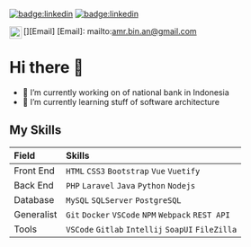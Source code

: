 <!--
**amrann/amrann** is a ✨ _special_ ✨ repository because its `README.md` (this file) appears on your GitHub profile.

Here are some ideas to get you started:

- 🔭 I’m currently working on ...
- 🌱 I’m currently learning ...
- 👯 I’m looking to collaborate on ...
- 🤔 I’m looking for help with ...
- 💬 Ask me about ...
- 📫 How to reach me: ...
- 😄 Pronouns: ...
- ⚡ Fun fact: ...

📫 **How to reach me:**

[<img align="left" alt="amr.bin.an@gmail.com" width="22px" src="http://simpleicons.org/icons/gmail.svg" />][Email]
[<img align="left" alt="linkedin.com/in/amran-944b64a5" width="22px" src="https://cdn.jsdelivr.net/npm/simple-icons@v3/icons/linkedin.svg" />][Linked]
[<img align="left" alt="twitter.com/mraann_" width="22px" src="https://cdn.jsdelivr.net/npm/simple-icons@v3/icons/twitter.svg" />][Twitter]
[<img align="left" alt="instagram.com/amran.maruusy/" width="22px" src="https://cdn.jsdelivr.net/npm/simple-icons@3.13.0/icons/instagram.svg" />][Instagram]
<br />
<br />
[Email]: mailto:amr.bin.an@gmail.com
[Linked]: https://linkedin.com/in/amran-944b64a5
[Twitter]: #
[Instagram]: https://instagram.com/amran.maruusy

![](https://img.shields.io/badge/-VSCode-0078d7?style=flat&logo=visual-studio-code&logoColor=white&color=0078d7)
![](https://img.shields.io/badge/-Jupyter-F37626?style=flat&logo=jupyter&logoColor=white&color=F37626)
![](https://img.shields.io/badge/-Colab-F4B400?style=flat&logo=google-colab&logoColor=white&color=F4B400)
![](https://img.shields.io/badge/-Git-F05032?style=flat&logo=Git&logoColor=white&color=F05032)
![](https://img.shields.io/badge/-Docker-2496ED?style=flat&logo=docker&logoColor=white&color=2496ED)
![](https://img.shields.io/badge/-Laravel-FF2D20?style=flat&logo=laravel&logoColor=white&color=FF2D20)
![](https://img.shields.io/badge/-Python-3776AB?style=flat&logo=python&logoColor=white&color=3776AB)
![](https://img.shields.io/badge/-PHP-777BB4?style=flat&logo=php&logoColor=white&color=777BB4)
![](https://img.shields.io/badge/-Kotlin-0095D5?style=flat&logo=kotlin&logoColor=white&color=0095D5)
![](https://img.shields.io/badge/-Android%20Studio-3DDC84?style=flat&logo=android-studio&logoColor=white&color=3DDC84)

<a href="amran.maruusy@gmail.com">![badge:twitter](https://img.shields.io/badge/Twitter-1DA1F2?style=for-the-badge&logo=twitter&logoColor=white)</a>
-->
<a href="mailto:amran.maruusy@gmail.com">![badge:linkedin](https://img.shields.io/badge/Gmail-D14836?style=for-the-badge&logo=gmail&logoColor=white)</a>
<a href="linkedin.com/in/amran-944b64a5">![badge:linkedin](https://img.shields.io/badge/LinkedIn-0077B5?style=for-the-badge&logo=linkedin&logoColor=white)</a>

[<img align="left" alt="amr.bin.an@gmail.com" width="22px" src="http://simpleicons.org/icons/gmail.svg" />][Email]
[Email]: mailto:amr.bin.an@gmail.com


# Hi there 👋
- 🔭 I’m currently working on of national bank in Indonesia
- 🌱 I’m currently learning stuff of software architecture

## My Skills
| Field        | Skills                                           |
|:-------------|:-------------------------------------------------|
| Front End  | `HTML` `CSS3` `Bootstrap` `Vue` `Vuetify`          |
| Back End   | `PHP` `Laravel` `Java` `Python` `Nodejs`           |
| Database   | `MySQL` `SQLServer` `PostgreSQL`                   |
| Generalist | `Git` `Docker` `VSCode` `NPM` `Webpack` `REST API` |
| Tools      | `VSCode` `Gitlab` `Intellij` `SoapUI` `FileZilla`  |




